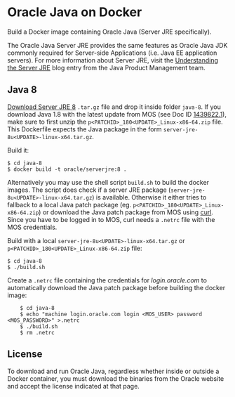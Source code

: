 Oracle Java on Docker
=====
Build a Docker image containing Oracle Java (Server JRE specifically).

The Oracle Java Server JRE provides the same features as Oracle Java JDK commonly required for Server-side Applications (i.e. Java EE application servers). For more information about Server JRE, visit the [Understanding the Server JRE](https://blogs.oracle.com/java-platform-group/understanding-the-server-jre) blog entry from the Java Product Management team.

## Java 8
[Download Server JRE 8](http://www.oracle.com/technetwork/java/javase/downloads/server-jre8-downloads-2133154.html) `.tar.gz` file and drop it inside folder `java-8`. If you download Java 1.8 with the latest update from MOS (see Doc ID [1439822.1](https://support.oracle.com/epmos/faces/DocumentDisplay?id=1439822.1)), make sure to first unzip the `p<PATCHID>_180<UPDATE>_Linux-x86-64.zip` file. This Dockerfile expects the Java package in the form `server-jre-8u<UPDATE>-linux-x64.tar.gz`.

Build it:

```
$ cd java-8
$ docker build -t oracle/serverjre:8 .
```

Alternatively you may use the shell script `build.sh` to build the docker images. The script does check if a server JRE package (`server-jre-8u<UPDATE>-linux-x64.tar.gz`) is available. Otherwise it either tries to fallback to a local Java patch package (eg. `p<PATCHID>_180<UPDATE>_Linux-x86-64.zip`) or download the Java patch package from MOS using [curl](https://linux.die.net/man/1/curl). Since you have to be logged in to MOS, curl needs a `.netrc` file with the MOS credentials.

Build with a local `server-jre-8u<UPDATE>-linux-x64.tar.gz` or `p<PATCHID>_180<UPDATE>_Linux-x86-64.zip` file:

```
$ cd java-8
$ ./build.sh
```

Create a `.netrc` file containing the credentials for *login.oracle.com* to automatically download the Java patch package before building the docker image:

```
    $ cd java-8
    $ echo "machine login.oracle.com login <MOS_USER> password <MOS_PASSWORD>" >.netrc
    $ ./build.sh
    $ rm .netrc
```

## License

To download and run Oracle Java, regardless whether inside or outside a Docker container, you must download the binaries from the Oracle website and accept the license indicated at that page.
